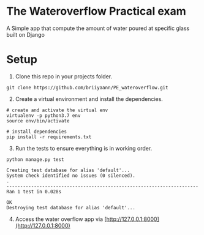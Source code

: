 # The Wateroverflow Practical exam
A Simple app that compute the amount of water poured at specific glass built on Django

# Setup
1. Clone this repo in your projects folder.

```
git clone https://github.com/briiyaann/PE_wateroverflow.git
```

2. Create a virtual environment and install the dependencies.

```
# create and activate the virtual env
virtualenv -p python3.7 env
source env/bin/activate

# install dependencies
pip install -r requirements.txt
```
3. Run the tests to ensure everything is in working order.

```
python manage.py test

Creating test database for alias 'default'...
System check identified no issues (0 silenced).
.
----------------------------------------------------------------------
Ran 1 test in 0.028s

OK
Destroying test database for alias 'default'...
```

4. Access the water overflow app via [http://127.0.0.1:8000](http://127.0.0.1:8000)
